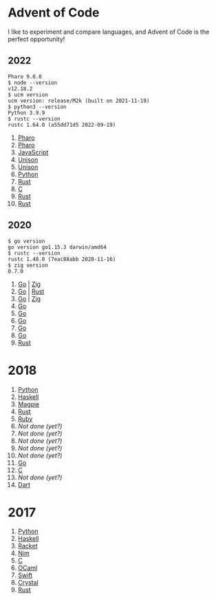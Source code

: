 # Advent of Code

I like to experiment and compare languages, and Advent of Code is the perfect opportunity!

## 2022

```
Pharo 9.0.0
$ node --version
v12.18.2
$ ucm version
ucm version: release/M2k (built on 2021-11-19)
$ python3 --version
Python 3.9.9
$ rustc --version
rustc 1.64.0 (a55dd71d5 2022-09-19)
```

1. [Pharo](https://github.com/tcard/advent/tree/main/2022/Advent-2022-1)
2. [Pharo](https://github.com/tcard/advent/tree/main/2022/Advent-2022-2)
3. [JavaScript](https://github.com/tcard/advent/tree/main/2022/Advent-2022-3)
4. [Unison](https://github.com/tcard/advent/tree/main/2022/Advent-2022-4)
5. [Unison](https://github.com/tcard/advent/tree/main/2022/Advent-2022-5)
6. [Python](https://github.com/tcard/advent/tree/main/2022/Advent-2022-6)
7. [Rust](https://github.com/tcard/advent/tree/main/2022/Advent-2022-7)
8. [C](https://github.com/tcard/advent/tree/main/2022/Advent-2022-8)
9. [Rust](https://github.com/tcard/advent/tree/main/2022/Advent-2022-9)
10. [Rust](https://github.com/tcard/advent/tree/main/2022/Advent-2022-10)

## 2020

```
$ go version
go version go1.15.3 darwin/amd64
$ rustc --version
rustc 1.48.0 (7eac88abb 2020-11-16)
$ zig version
0.7.0
```

1. [Go](https://github.com/tcard/advent/tree/main/2020/1/go) | [Zig](https://github.com/tcard/advent/tree/main/2020/1/zig)
2. [Go](https://github.com/tcard/advent/tree/main/2020/2/go) | [Rust](https://github.com/tcard/advent/tree/main/2020/2/rust)
3. [Go](https://github.com/tcard/advent/tree/main/2020/3/go) | [Zig](https://github.com/tcard/advent/tree/main/2020/3/zig)
4. [Go](https://github.com/tcard/advent/tree/main/2020/4/go)
5. [Go](https://github.com/tcard/advent/tree/main/2020/5/go)
6. [Go](https://github.com/tcard/advent/tree/main/2020/6/go)
7. [Go](https://github.com/tcard/advent/tree/main/2020/7/go)
8. [Go](https://github.com/tcard/advent/tree/main/2020/8/go)
9. [Rust](https://github.com/tcard/advent/tree/main/2020/9/rust)

# 2018

1. [Python](https://github.com/tcard/advent/tree/main/2018/1)
2. [Haskell](https://github.com/tcard/advent/tree/main/2018/2)
3. [Magpie](https://github.com/tcard/advent/tree/main/2018/3)
4. [Rust](https://github.com/tcard/advent/tree/main/2018/4)
5. [Ruby](https://github.com/tcard/advent/tree/main/2018/5)
6. _Not done (yet?)_
7. _Not done (yet?)_
8. _Not done (yet?)_
9. _Not done (yet?)_
10. _Not done (yet?)_
11. [Go](https://github.com/tcard/advent/tree/main/2018/11)
12. [C](https://github.com/tcard/advent/tree/main/2018/12)
13. _Not done (yet?)_
14. [Dart](https://github.com/tcard/advent/tree/main/2018/14)

# 2017

1. [Python](https://github.com/tcard/advent/tree/main/2017/1)
2. [Haskell](https://github.com/tcard/advent/tree/main/2017/2)
3. [Racket](https://github.com/tcard/advent/tree/main/2017/3)
4. [Nim](https://github.com/tcard/advent/tree/main/2017/4)
5. [C](https://github.com/tcard/advent/tree/main/2017/5)
6. [OCaml](https://github.com/tcard/advent/tree/main/2017/6)
7. [Swift](https://github.com/tcard/advent/tree/main/2017/7)
8. [Crystal](https://github.com/tcard/advent/tree/main/2017/8)
9. [Rust](https://github.com/tcard/advent/tree/main/2017/9)
